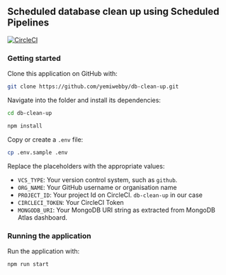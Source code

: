 ## Scheduled database clean up using Scheduled Pipelines

[![CircleCI](https://circleci.com/gh/CIRCLECI-GWP/database-clean-up/tree/main.svg?style=svg)](https://circleci.com/gh/CIRCLECI-GWP/database-clean-up/tree/main)
### Getting started

Clone this application on GitHub with:

```bash
git clone https://github.com/yemiwebby/db-clean-up.git
```

Navigate into the folder and install its dependencies:

```bash
cd db-clean-up

npm install
```

Copy or create a `.env` file:

```bash
cp .env.sample .env
```

Replace the placeholders with the appropriate values:

- `VCS_TYPE`: Your version control system, such as `github`.
- `ORG_NAME`: Your GitHub username or organisation name
- `PROJECT_ID`: Your project Id on CircleCI. `db-clean-up` in our case
- `CIRCLECI_TOKEN`: Your CircleCI Token
- `MONGODB_URI`: Your MongoDB URI string as extracted from MongoDB Atlas dashboard.

### Running the application

Run the application with:

```bash
npm run start
```
